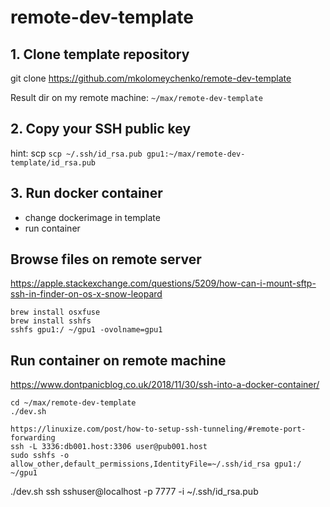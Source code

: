 # remote-dev-template



## 1. Clone template repository
git clone https://github.com/mkolomeychenko/remote-dev-template

Result dir on my remote machine: `~/max/remote-dev-template`

## 2. Copy your SSH public key 

hint: scp <source> <destination>
`scp ~/.ssh/id_rsa.pub gpu1:~/max/remote-dev-template/id_rsa.pub`

## 3. Run docker container
- change dockerimage in template
- run container


## Browse files on remote server
https://apple.stackexchange.com/questions/5209/how-can-i-mount-sftp-ssh-in-finder-on-os-x-snow-leopard

```
brew install osxfuse
brew install sshfs
sshfs gpu1:/ ~/gpu1 -ovolname=gpu1
```


## Run container on remote machine
https://www.dontpanicblog.co.uk/2018/11/30/ssh-into-a-docker-container/

```
cd ~/max/remote-dev-template
./dev.sh
```




```
https://linuxize.com/post/how-to-setup-ssh-tunneling/#remote-port-forwarding
ssh -L 3336:db001.host:3306 user@pub001.host
sudo sshfs -o allow_other,default_permissions,IdentityFile=~/.ssh/id_rsa gpu1:/ ~/gpu1
```







./dev.sh
ssh sshuser@localhost -p 7777 -i ~/.ssh/id_rsa.pub